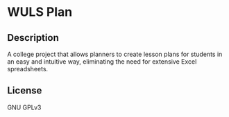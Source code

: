 # WULS Plan

## Description

A college project that allows planners to create lesson plans for students in an easy and intuitive way, eliminating the need for extensive Excel spreadsheets.

## License

GNU GPLv3
